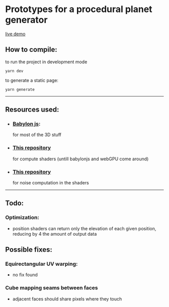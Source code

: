 # Prototypes for a procedural planet generator
[live demo](tomm2000.github.io/StarForge-Prototypes)

## How to compile:
to run the project in development mode
```
yarn dev
```
to generate a static page:
```
yarn generate
```

---

## Resources used:
- ### [Babylon js](https://www.babylonjs.com/):
  for most of the 3D stuff
- ### [This repository](https://github.com/DanRuta/GPGPU)
  for compute shaders (untill babylonjs and webGPU come around)
- ### [This repository](https://github.com/stegu/psrdnoise/)
  for noise computation in the shaders

---

## Todo:
### Optimization:
- position shaders can return only the elevation of each given position, reducing by 4 the amount of output data

## Possible fixes:
### Equirectangular UV warping:
- no fix found
### Cube mapping seams between faces
- adjacent faces should share pixels where they touch